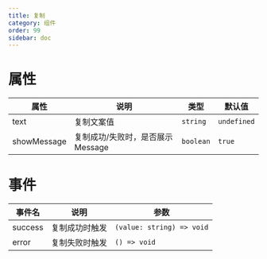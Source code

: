 ```yaml
---
title: 复制
category: 组件
order: 99
sidebar: doc
---
```


# 属性

| 属性 | 说明 | 类型 | 默认值 |
| --- | --- | --- | --- |
| text | 复制文案值 | `string` | `undefined` |
| showMessage | 复制成功/失败时，是否展示Message | `boolean` | `true` |

# 事件

| 事件名 | 说明 | 参数 |
| --- | --- | --- |
| success | 复制成功时触发 | `(value: string) => void` |
| error | 复制失败时触发 | `() => void` |

